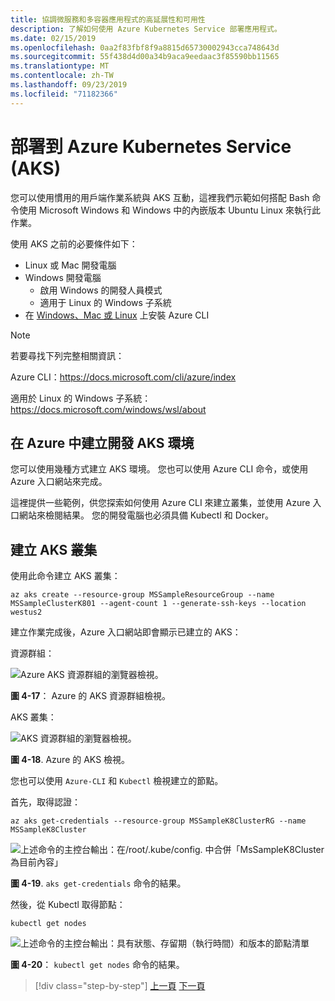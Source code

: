 ```yaml
---
title: 協調微服務和多容器應用程式的高延展性和可用性
description: 了解如何使用 Azure Kubernetes Service 部署應用程式。
ms.date: 02/15/2019
ms.openlocfilehash: 0aa2f83fbf8f9a8815d65730002943cca748643d
ms.sourcegitcommit: 55f438d4d00a34b9aca9eedaac3f85590bb11565
ms.translationtype: MT
ms.contentlocale: zh-TW
ms.lasthandoff: 09/23/2019
ms.locfileid: "71182366"
---
```

# <a name="deploy-to-azure-kubernetes-service-aks"></a>部署到 Azure Kubernetes Service (AKS)

您可以使用慣用的用戶端作業系統與 AKS 互動，這裡我們示範如何搭配 Bash 命令使用 Microsoft Windows 和 Windows 中的內嵌版本 Ubuntu Linux 來執行此作業。

使用 AKS 之前的必要條件如下：

- Linux 或 Mac 開發電腦
- Windows 開發電腦
  - 啟用 Windows 的開發人員模式
  - 適用于 Linux 的 Windows 子系統
- 在 [Windows、Mac 或 Linux](https://docs.microsoft.com/cli/azure/install-azure-cli) 上安裝 Azure CLI

> [!NOTE]
> 若要尋找下列完整相關資訊：
>
> Azure CLI：<https://docs.microsoft.com/cli/azure/index>
>
> 適用於 Linux 的 Windows 子系統：<https://docs.microsoft.com/windows/wsl/about>

## <a name="create-the-aks-environment-in-azure"></a>在 Azure 中建立開發 AKS 環境

您可以使用幾種方式建立 AKS 環境。 您也可以使用 Azure CLI 命令，或使用 Azure 入口網站來完成。

這裡提供一些範例，供您探索如何使用 Azure CLI 來建立叢集，並使用 Azure 入口網站來檢閱結果。 您的開發電腦也必須具備 Kubectl 和 Docker。  

## <a name="create-the-aks-cluster"></a>建立 AKS 叢集

使用此命令建立 AKS 叢集：

```console
az aks create --resource-group MSSampleResourceGroup --name MSSampleClusterK801 --agent-count 1 --generate-ssh-keys --location westus2
```

建立作業完成後，Azure 入口網站即會顯示已建立的 AKS：

資源群組：

![Azure AKS 資源群組的瀏覽器檢視。](media/aks-resource-group-view.png)

**圖 4-17**： Azure 的 AKS 資源群組檢視。

AKS 叢集：

![AKS 資源群組的瀏覽器檢視。](media/aks-cluster-view.png)

**圖 4-18**. Azure 的 AKS 檢視。

您也可以使用 `Azure-CLI` 和 `Kubectl` 檢視建立的節點。

首先，取得認證：

```console
az aks get-credentials --resource-group MSSampleK8ClusterRG --name MSSampleK8Cluster
```

![上述命令的主控台輸出：在/root/.kube/config. 中合併「MsSampleK8Cluster 為目前內容」](media/get-credentials-command-result.png)

**圖 4-19**. `aks get-credentials` 命令的結果。

然後，從 Kubectl 取得節點：

```console
kubectl get nodes
```

![上述命令的主控台輸出：具有狀態、存留期（執行時間）和版本的節點清單](media/kubectl-get-nodes-command-result.png)

**圖 4-20**： `kubectl get nodes` 命令的結果。

>[!div class="step-by-step"]
>[上一頁](orchestrate-high-scalability-availability.md)
>[下一頁](docker-apps-development-environment.md)
